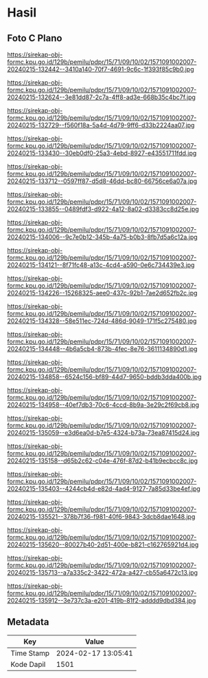 # Hasil

## Foto C Plano

https://sirekap-obj-formc.kpu.go.id/129b/pemilu/pdpr/15/71/09/10/02/1571091002007-20240215-132442--3410a140-70f7-4691-9c6c-1f393f85c9b0.jpg

https://sirekap-obj-formc.kpu.go.id/129b/pemilu/pdpr/15/71/09/10/02/1571091002007-20240215-132624--3e81dd87-2c7a-4ff8-ad3e-668b35c4bc7f.jpg

https://sirekap-obj-formc.kpu.go.id/129b/pemilu/pdpr/15/71/09/10/02/1571091002007-20240215-132729--f560f18a-5a4d-4d79-9ff6-d33b2224aa07.jpg

https://sirekap-obj-formc.kpu.go.id/129b/pemilu/pdpr/15/71/09/10/02/1571091002007-20240215-133430--30eb0df0-25a3-4ebd-8927-e43551711fdd.jpg

https://sirekap-obj-formc.kpu.go.id/129b/pemilu/pdpr/15/71/09/10/02/1571091002007-20240215-133712--0597ff87-d5d8-46dd-bc80-66756ce6a07a.jpg

https://sirekap-obj-formc.kpu.go.id/129b/pemilu/pdpr/15/71/09/10/02/1571091002007-20240215-133855--0489fdf3-d922-4a12-8a02-d3383cc8d25e.jpg

https://sirekap-obj-formc.kpu.go.id/129b/pemilu/pdpr/15/71/09/10/02/1571091002007-20240215-134006--9c7e0b12-345b-4a75-b0b3-8fb7d5a6c12a.jpg

https://sirekap-obj-formc.kpu.go.id/129b/pemilu/pdpr/15/71/09/10/02/1571091002007-20240215-134121--8f71fc48-a13c-4cd4-a590-0e6c734439e3.jpg

https://sirekap-obj-formc.kpu.go.id/129b/pemilu/pdpr/15/71/09/10/02/1571091002007-20240215-134226--15268325-aee0-437c-92b1-7ae2d652fb2c.jpg

https://sirekap-obj-formc.kpu.go.id/129b/pemilu/pdpr/15/71/09/10/02/1571091002007-20240215-134328--58e511ec-724d-486d-9049-171f5c275480.jpg

https://sirekap-obj-formc.kpu.go.id/129b/pemilu/pdpr/15/71/09/10/02/1571091002007-20240215-134448--4b6a5cb4-873b-4fec-8e76-3611134890d1.jpg

https://sirekap-obj-formc.kpu.go.id/129b/pemilu/pdpr/15/71/09/10/02/1571091002007-20240215-134858--6524c156-bf89-44d7-9650-bddb3dda400b.jpg

https://sirekap-obj-formc.kpu.go.id/129b/pemilu/pdpr/15/71/09/10/02/1571091002007-20240215-134958--40ef7db3-70c6-4ccd-8b9a-3e29c2f69cb8.jpg

https://sirekap-obj-formc.kpu.go.id/129b/pemilu/pdpr/15/71/09/10/02/1571091002007-20240215-135059--e3d6ea0d-b7e5-4324-b73a-73ea87415d24.jpg

https://sirekap-obj-formc.kpu.go.id/129b/pemilu/pdpr/15/71/09/10/02/1571091002007-20240215-135158--d65b2c62-c04e-476f-87d2-b41b9ecbcc8c.jpg

https://sirekap-obj-formc.kpu.go.id/129b/pemilu/pdpr/15/71/09/10/02/1571091002007-20240215-135403--4244cb4d-e82d-4ad4-9127-7a85d33be4ef.jpg

https://sirekap-obj-formc.kpu.go.id/129b/pemilu/pdpr/15/71/09/10/02/1571091002007-20240215-135521--378b7f36-f981-40f6-9843-3dcb8dae1648.jpg

https://sirekap-obj-formc.kpu.go.id/129b/pemilu/pdpr/15/71/09/10/02/1571091002007-20240215-135620--80027b40-2d51-400e-b821-c162765921d4.jpg

https://sirekap-obj-formc.kpu.go.id/129b/pemilu/pdpr/15/71/09/10/02/1571091002007-20240215-135713--a7a335c2-3422-472a-a427-cb55a6472c13.jpg

https://sirekap-obj-formc.kpu.go.id/129b/pemilu/pdpr/15/71/09/10/02/1571091002007-20240215-135912--3e737c3a-e201-419b-81f2-adddd9dbd384.jpg


## Metadata

| Key        | Value               |
| ---------- | ------------------- |
| Time Stamp | 2024-02-17 13:05:41 |
| Kode Dapil | 1501                |



